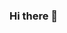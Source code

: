 ### Hi there 👋

<!--
**ThomasMoraes02/ThomasMoraes02** is a ✨ _special_ ✨ repository because its `README.md` (this file) appears on your GitHub profile.

Here are some ideas to get you started:

- 🔭 I’m currently working on web development...
- 🌱 I’m currently learning PHP...
- 👯 I’m looking to collaborate on projects...
-->
